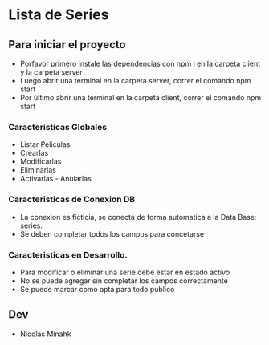 # Lista de Series

## Para iniciar el proyecto

-   Porfavor primero instale las dependencias con npm i en la carpeta client y la carpeta server
-   Luego abrir una terminal en la carpeta server, correr el comando npm start
-   Por último abrir una terminal en la carpeta client, correr el comando npm start

### Caracteristicas Globales

-   Listar Peliculas
-   Crearlas
-   Modificarlas
-   Eliminarlas
-   Activarlas - Anularlas

### Caracteristicas de Conexion DB

-   La conexion es ficticia, se conecta de forma automatica a la Data Base: series.
-   Se deben completar todos los campos para concetarse

### Caracteristicas en Desarrollo.

-   Para modificar o eliminar una serie debe estar en estado activo
-   No se puede agregar sin completar los campos correctamente
-   Se puede marcar como apta para todo publico

## Dev

-   Nicolas Minahk
